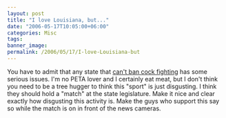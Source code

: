 ```yaml
---
layout: post
title: "I love Louisiana, but..."
date: "2006-05-17T10:05:00+06:00"
categories: Misc 
tags: 
banner_image: 
permalink: /2006/05/17/I-love-Louisiana-but
---
```


You have to admit that any state that <a href="http://www.katc.com/Global/story.asp?S=4913975&Call=Email&Format=HTML">can't  ban cock fighting</a> has some serious issues. I'm no PETA lover and I certainly eat meat, but I don't think you need to be a tree hugger to think this "sport" is just disgusting. I think they should hold a "match" at the state legislature. Make it nice and clear exactly how disgusting this activity is. Make the guys who support this say so while the match is on in front of the news cameras.